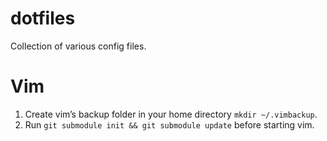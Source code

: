 dotfiles
========

Collection of various config files.

# Vim

1. Create vim’s backup folder in your home directory ```mkdir ~/.vimbackup```.
1. Run ```git submodule init && git submodule update``` before starting vim.
